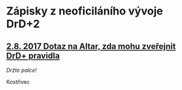 # Zápisky z neoficiláního vývoje DrD+2

## [2.8. 2017 Dotaz na Altar, zda mohu zveřejnit DrD+ pravidla](ptam_se_bouchiho_zda_muzu_zverejnit_drdplus_html.md)

*Držte palce!*

Kostřivec